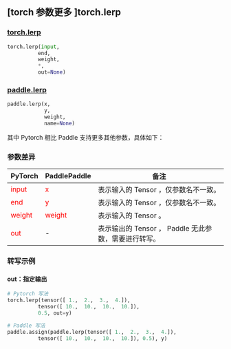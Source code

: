 ## [torch 参数更多 ]torch.lerp
### [torch.lerp](https://pytorch.org/docs/1.13/generated/torch.lerp.html?highlight=lerp#torch.lerp)

```python
torch.lerp(input,
          end,
          weight,
          *,
          out=None)
```

### [paddle.lerp](https://www.paddlepaddle.org.cn/documentation/docs/zh/api/paddle/lerp_cn.html#lerp)

```python
paddle.lerp(x,
            y,
            weight,
            name=None)
```

其中 Pytorch 相比 Paddle 支持更多其他参数，具体如下：
### 参数差异
|    PyTorch        | PaddlePaddle | 备注                                                   |
| ------------- | ------------ | ------------------------------------------------------ |
| <font color='red'> input </font> | <font color='red'> x </font> | 表示输入的 Tensor ，仅参数名不一致。  |
| <font color='red'> end </font> | <font color='red'> y </font> | 表示输入的 Tensor ，仅参数名不一致。  |
| <font color='red'> weight </font> | <font color='red'> weight </font> | 表示输入的 Tensor 。  |
| <font color='red'> out </font> | -  | 表示输出的 Tensor ， Paddle 无此参数，需要进行转写。    |



### 转写示例
#### out：指定输出
```python
# Pytorch 写法
torch.lerp(tensor([ 1.,  2.,  3.,  4.]),
          tensor([ 10.,  10.,  10.,  10.]),
          0.5, out=y)

# Paddle 写法
paddle.assign(paddle.lerp(tensor([ 1.,  2.,  3.,  4.]),
          tensor([ 10.,  10.,  10.,  10.]), 0.5), y)
```
